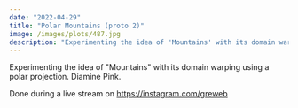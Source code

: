 ```yaml
---
date: "2022-04-29"
title: "Polar Mountains (proto 2)"
image: /images/plots/487.jpg
description: "Experimenting the idea of 'Mountains' with its domain warping using a polar projection."
---
```


Experimenting the idea of "Mountains" with its domain warping using a polar projection. Diamine Pink.

Done during a live stream on https://instagram.com/greweb
